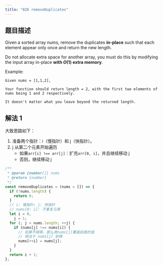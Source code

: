 ```yaml
---
title: "026 removeDuplicates"
---
```


## 题目描述

Given a sorted array nums, remove the duplicates **in-place** such that each element appear only once and return the new length.

Do not allocate extra space for another array, you must do this by modifying the input array in-place **with $O(1)$ extra memory**.

Example:

```
Given nums = [1,1,2],

Your function should return length = 2, with the first two elements of nums being 1 and 2 respectively.

It doesn't matter what you leave beyond the returned length.
```

## 解法 1

大致思路如下：

1. 准备两个指针：i（慢指针）和 j（快指针）。
2. j 从第二个元素开始遍历
   - 如果`arr[i] !== arr[j]`：扩充`arr[0, i]`，并且继续移动 j
   - 否则，继续移动 j

```javascript
/**
 * @param {number[]} nums
 * @return {number}
 */
const removeDuplicates = (nums = []) => {
  if (!nums.length) {
    return 0;
  }
  // i: 慢指针; j: 快指针
  // nums[0: i]: 不重复元素
  let i = 0,
    j = 1;
  for (; j < nums.length; ++j) {
    if (nums[j] !== nums[i]) {
      // 如果不相等，那么用nums[j]覆盖前面的值
      // 相当于 nums[j] 前移
      nums[++i] = nums[j];
    }
  }
  return i + 1;
};
```
